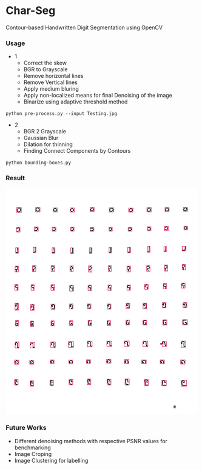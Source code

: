 # Char-Seg

Contour-based Handwritten Digit Segmentation using OpenCV

### Usage
- 1 
  - Correct the skew 
  - BGR to Grayscale
  - Remove horizontal lines
  - Remove Vertical lines
  - Apply medium bluring
  - Apply non-localized means for final Denoising of the image
  - Binarize using adaptive threshold method
```text
python pre-process.py --input Testing.jpg
```

- 2 
  - BGR 2 Grayscale
  - Gaussian Blur
  - Dilation for thinning
  - Finding Connect Components by Contours

```text
python bounding-boxes.py
```

### Result

![This is bounding boxes](box.jpg)

### Future Works
- Different denoising methods with respective PSNR values for benchmarking
- Image Croping
- Image Clustering for labelling
